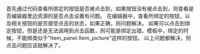 首先通过代码查看所绑定的按钮是否被点击到，如果按钮没有被点击到，则查看是否编辑器里边资源的是否点击设置有问题。
在编辑器中，查看所绑定的按钮，以及相关按钮的是否接受点击的状态，如果正确，则问题解决。
如果可以点击到绑定按钮，但是还是无法调用到点击函数，则可能是绑定出错。模板中，绑定的时候，不能绑类似于"Item_panel.Item_picture"这样的按钮。
以上问题都解决，则点击问题应该就解决了。